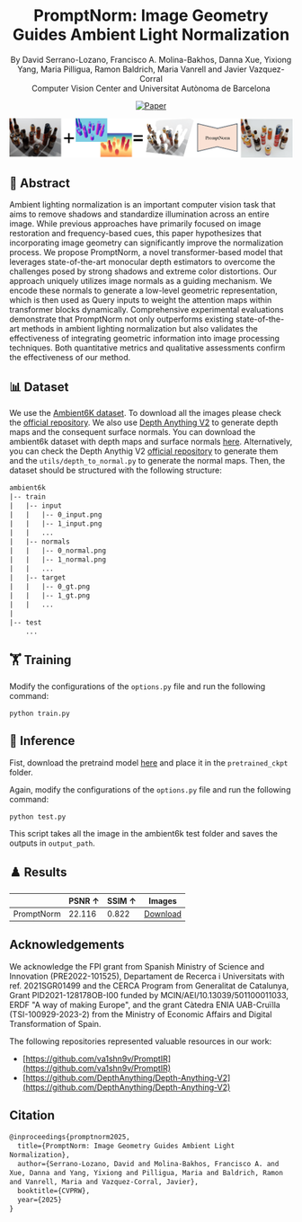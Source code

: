 <div align="center">

# PromptNorm: Image Geometry Guides Ambient Light Normalization

By David Serrano-Lozano, Francisco A. Molina-Bakhos, Danna Xue, Yixiong Yang, Maria Pilligua, Ramon Baldrich, Maria Vanrell and Javier Vazquez-Corral
<br>
Computer Vision Center and Universitat Autònoma de Barcelona

[![Paper](https://img.shields.io/badge/CVPRW-Paper%202025-blue)](https://openaccess.thecvf.com/content/CVPR2025W/NTIRE/papers/Serrano-Lozano_PromptNorm_Image_Geometry_Guides_Ambient_Light_Normalization_CVPRW_2025_paper.pdf)

![promptnorm_teaser](./img/promptnorm_teaser.png)

</div>

## 📖 Abstract
Ambient lighting normalization is an important computer vision task that aims to remove shadows and standardize illumination across an entire image. While previous approaches have primarily focused on image restoration and frequency-based cues, this paper hypothesizes that incorporating image geometry can significantly improve the normalization process. We propose PromptNorm, a novel transformer-based model that leverages state-of-the-art monocular depth estimators to overcome the challenges posed by strong shadows and extreme color distortions. Our approach uniquely utilizes image normals as a guiding mechanism. We encode these normals to generate a low-level geometric representation, which is then used as Query inputs to weight the attention maps within transformer blocks dynamically.
Comprehensive experimental evaluations demonstrate that PromptNorm not only outperforms existing state-of-the-art methods in ambient lighting normalization but also validates the effectiveness of integrating geometric information into image processing techniques. Both quantitative metrics and qualitative assessments confirm the effectiveness of our method.

## 📊 Dataset
We use the [Ambient6K dataset](https://link.springer.com/chapter/10.1007/978-3-031-72897-6_22). To download all the images please check the [official repository](https://github.com/fvasluianu97/IFBlend). We also use [Depth Anything V2](https://proceedings.neurips.cc/paper_files/paper/2024/hash/26cfdcd8fe6fd75cc53e92963a656c58-Abstract-Conference.html) to generate depth maps and the consequent surface normals. You can download the ambient6k dataset with depth maps and surface normals [here](aaaa). Alternatively, you can check the Depth Anythig V2 [official repository](https://github.com/DepthAnything/Depth-Anything-V2) to generate them and the ```utils/depth_to_normal.py``` to generate the normal maps. Then, the dataset should be structured with the following structure:

```
ambient6k
|-- train
|   |-- input
|   |   |-- 0_input.png
|   |   |-- 1_input.png
|   |   ...
|   |-- normals
|   |   |-- 0_normal.png
|   |   |-- 1_normal.png
|   |   ...
|   |-- target
|   |   |-- 0_gt.png
|   |   |-- 1_gt.png
|   |   ...
|
|-- test
    ...
```

## 🏋️ Training
Modify the configurations of the ```options.py``` file and run the following command:

```
python train.py
```

## 🚀 Inference
Fist, download the pretraind model [here](https://github.com/davidserra9/promptnorm/releases/download/v1.0/promptnorm.ckpt) and place it in the ```pretrained_ckpt``` folder.

Again, modify the configurations of the ```options.py``` file and run the following command:

```
python test.py
```
This script takes all the image in the ambient6k test folder and saves the outputs in ```output_path```.

## ♟️ Results

|             | PSNR ↑  | SSIM ↑ | Images  |
|-------------|---------|--------|---------|
| PromptNorm  | 22.116  | 0.822  | [Download](aaa) |

## Acknowledgements

We acknowledge the FPI grant from Spanish Ministry of Science and Innovation (PRE2022-101525), Departament de Recerca i Universitats with ref. 2021SGR01499 and the CERCA Program from Generalitat de Catalunya, Grant PID2021-128178OB-I00 funded by MCIN/AEI/10.13039/501100011033, ERDF "A way of making Europe", and the grant Càtedra ENIA UAB-Cruïlla (TSI-100929-2023-2) from the Ministry of Economic Affairs and Digital Transformation of Spain.

The following repositories represented valuable resources in our work:

- [https://github.com/va1shn9v/PromptIR](https://github.com/va1shn9v/PromptIR)
- [https://github.com/DepthAnything/Depth-Anything-V2](https://github.com/DepthAnything/Depth-Anything-V2)

## Citation
```
@inproceedings{promptnorm2025,
  title={PromptNorm: Image Geometry Guides Ambient Light Normalization}, 
  author={Serrano-Lozano, David and Molina-Bakhos, Francisco A. and Xue, Danna and Yang, Yixiong and Pilligua, Maria and Baldrich, Ramon and Vanrell, Maria and Vazquez-Corral, Javier},
  booktitle={CVPRW},
  year={2025}
}
```
